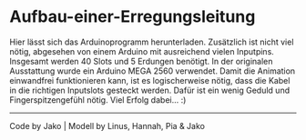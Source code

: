 # Aufbau-einer-Erregungsleitung

Hier lässt sich das Arduinoprogramm herunterladen.
Zusätzlich ist nicht viel nötig, abgesehen von einem Arduino mit ausreichend vielen Inputpins. Insgesamt werden 40 Slots und 5 Erdungen
benötigt.
In der originalen Ausstattung wurde ein Arduino MEGA 2560 verwendet.
Damit die Animation einwandfrei funktionieren kann, ist es logischerweise nötig, dass die Kabel in die richtigen Inputslots gesteckt
werden. Dafür ist ein wenig Geduld und Fingerspitzengefühl nötig. Viel Erfolg dabei... :)

---
Code by Jako | Modell by Linus, Hannah, Pia & Jako

